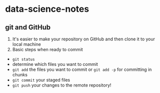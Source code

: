 # data-science-notes

## git and GitHub

1. It's easier to make your repository on GitHub and then clone it to your local machine
2. Basic steps when ready to commit
* `git status`
* determine which files you want to commit
* `git add` the files you want to commit or `git add -p` for committing in chunks
* `git commit` your staged files
* `git push` your changes to the remote repository!
